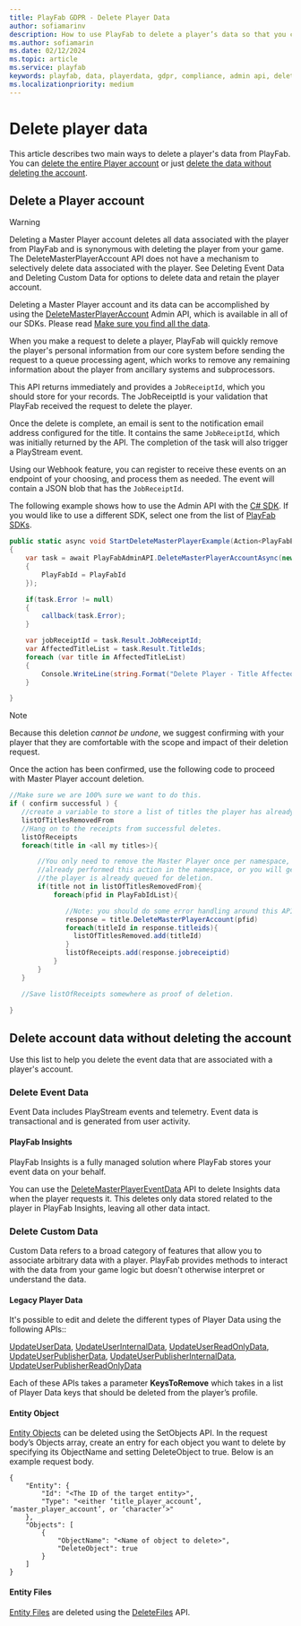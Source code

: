 ```yaml
---
title: PlayFab GDPR - Delete Player Data
author: sofiamarinv
description: How to use PlayFab to delete a player’s data so that you can be General Data Protection Regulation (GDPR) compliant.
ms.author: sofiamarin
ms.date: 02/12/2024
ms.topic: article
ms.service: playfab
keywords: playfab, data, playerdata, gdpr, compliance, admin api, delete player data, player data
ms.localizationpriority: medium
---
```


# Delete player data

This article describes two main ways to delete a player's data from PlayFab. You can [delete the entire Player account](#delete-a-player-account) or just [delete the data without deleting the account](#delete-account-data-without-deleting-the-account).

## Delete a Player account 

> [!WARNING]
> Deleting a Master Player account deletes all data associated with the player from PlayFab and is synonymous with deleting the player from your game. The DeleteMasterPlayerAccount API does not have a mechanism to selectively delete data associated with the player. See Deleting Event Data and Deleting Custom Data for options to delete data and retain the player account.

Deleting a Master Player account and its data can be accomplished by using the [DeleteMasterPlayerAccount](/rest/api/playfab/admin/account-management/delete-master-player-account) Admin API, which is available in all of our SDKs. Please read [Make sure you find all the data](playfab-gdpr-deleting-and-exporting-player-data.md). 

When you make a request to delete a player, PlayFab will quickly remove the player's personal information from our core system before sending the request to a queue processing agent, which works to remove any remaining information about the player from ancillary systems and subprocessors.

This API returns immediately and provides a `JobReceiptId`, which you should store for your records. The JobReceiptId is your validation that PlayFab received the request to delete the player.

Once the delete is complete, an email is sent to the notification email address configured for the title. It contains the same `JobReceiptId`, which was initially returned by the API. The completion of the task will also trigger a PlayStream event.

Using our Webhook feature, you can register to receive these events on an endpoint of your choosing, and process them as needed. The event will contain a JSON blob that has the `JobReceiptId`.

The following example shows how to use the Admin API with the [C# SDK](../../sdks/c-sharp/index.md). If you would like to use a different SDK, select one from the list of [PlayFab SDKs](../../sdks/playfab-sdk-intro.md).

```csharp
public static async void StartDeleteMasterPlayerExample(Action<PlayFabError> callback)
{
    var task = await PlayFabAdminAPI.DeleteMasterPlayerAccountAsync(new DeleteMasterPlayerAccountRequest()
    {
        PlayFabId = PlayFabId
    });

    if(task.Error != null)
    {
        callback(task.Error);
    }

    var jobReceiptId = task.Result.JobReceiptId;
    var AffectedTitleList = task.Result.TitleIds; 
    foreach (var title in AffectedTitleList)
    {
        Console.WriteLine(string.Format("Delete Player - Title Affected: {0}", title));
    }

}
```

> [!NOTE]
> Because this deletion *cannot be undone*, we suggest confirming with your player that they are comfortable with the scope and impact of their deletion request.

Once the action has been confirmed, use the following code to proceed with Master Player account deletion.

```csharp
//Make sure we are 100% sure we want to do this.
if ( confirm successful ) {
   //create a variable to store a list of titles the player has already been removed from.
   listOfTitlesRemovedFrom
   //Hang on to the receipts from successful deletes.
   listOfReceipts
   foreach(title in <all my titles>){

       //You only need to remove the Master Player once per namespace, so check that you have not
       //already performed this action in the namespace, or you will get an error that
       //the player is already queued for deletion.
       if(title not in listOfTitlesRemovedFrom){
           foreach(pfid in PlayFabIdList){

              //Note: you should do some error handling around this API call.
              response = title.DeleteMasterPlayerAccount(pfid)
              foreach(titleId in response.titleids){
                listOfTitlesRemoved.add(titleId)
              }
              listOfReceipts.add(response.jobreceiptid)
           }
       }
   }

   //Save listOfReceipts somewhere as proof of deletion.

}
```

## Delete account data without deleting the account

Use this list to help you delete the event data that are associated with a player's account.

### Delete Event Data

Event Data includes PlayStream events and telemetry. Event data is transactional and is generated from user activity. 

#### PlayFab Insights 

PlayFab Insights is a fully managed solution where PlayFab stores your event data on your behalf.

You can use the [DeleteMasterPlayerEventData](/rest/api/playfab/admin/account-management/delete-master-player-event-data) API to delete Insights data when the player requests it. This deletes only data stored related to the player in PlayFab Insights, leaving all other data intact. 

### Delete Custom Data

Custom Data refers to a broad category of features that allow you to associate arbitrary data with a player. PlayFab provides methods to interact with the data from your game logic but doesn't otherwise interpret or understand the data. 

#### Legacy Player Data 

It's possible to edit and delete the different types of Player Data using the following APIs:: 

[UpdateUserData](/rest/api/playfab/server/player-data-management/update-user-data), [UpdateUserInternalData](/rest/api/playfab/server/player-data-management/update-user-internal-data), [UpdateUserReadOnlyData](/rest/api/playfab/server/player-data-management/update-user-read-only-data), [UpdateUserPublisherData](/rest/api/playfab/server/player-data-management/update-user-publisher-data), [UpdateUserPublisherInternalData](/rest/api/playfab/server/player-data-management/update-user-publisher-internal-data), [UpdateUserPublisherReadOnlyData](/rest/api/playfab/server/player-data-management/update-user-publisher-read-only-data) 

Each of these APIs takes a parameter **KeysToRemove** which takes in a list of Player Data keys that should be deleted from the player’s profile. 

#### Entity Object

[Entity Objects](../../features/entities/entity-objects.md) can be deleted using the SetObjects API. In the request body’s Objects array, create an entry for each object you want to delete by specifying its ObjectName and setting DeleteObject to true. Below is an example request body. 

```HTTP
{ 
    "Entity": { 
        "Id": "<The ID of the target entity>", 
        "Type": "<either ‘title_player_account’, ‘master_player_account’, or ‘character’>" 
    }, 
    "Objects": [ 
        { 
            "ObjectName": "<Name of object to delete>", 
            "DeleteObject": true 
        } 
    ] 
} 
```

#### Entity Files

[Entity Files](../../features/entities/entity-files.md) are deleted using the [DeleteFiles](/rest/api/playfab/data/file/delete-files) API.  
